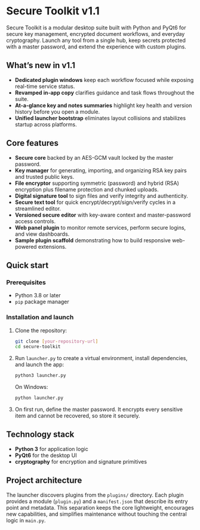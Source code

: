 # Secure Toolkit v1.1


Secure Toolkit is a modular desktop suite built with Python and PyQt6 for secure key
management, encrypted document workflows, and everyday cryptography. Launch any tool
from a single hub, keep secrets protected with a master password, and extend the
experience with custom plugins.

## What’s new in v1.1

- **Dedicated plugin windows** keep each workflow focused while exposing real-time
  service status.
- **Revamped in-app copy** clarifies guidance and task flows throughout the suite.
- **At-a-glance key and notes summaries** highlight key health and version history
  before you open a module.
- **Unified launcher bootstrap** eliminates layout collisions and stabilizes startup
  across platforms.

## Core features

- **Secure core** backed by an AES-GCM vault locked by the master password.
- **Key manager** for generating, importing, and organizing RSA key pairs and trusted
  public keys.
- **File encryptor** supporting symmetric (password) and hybrid (RSA) encryption plus
  filename protection and chunked uploads.
- **Digital signature tool** to sign files and verify integrity and authenticity.
- **Secure text tool** for quick encrypt/decrypt/sign/verify cycles in a streamlined
  editor.
- **Versioned secure editor** with key-aware context and master-password access
  controls.
- **Web panel plugin** to monitor remote services, perform secure logins, and view
  dashboards.
- **Sample plugin scaffold** demonstrating how to build responsive web-powered
  extensions.

## Quick start

### Prerequisites
- Python 3.8 or later
- `pip` package manager

### Installation and launch

1. Clone the repository:
   ```bash
   git clone [your-repository-url]
   cd secure-toolkit
   ```
2. Run `launcher.py` to create a virtual environment, install dependencies, and
   launch the app:
   ```bash
   python3 launcher.py
   ```
   On Windows:
   ```bash
   python launcher.py
   ```
3. On first run, define the master password. It encrypts every sensitive item and
   cannot be recovered, so store it securely.

## Technology stack

- **Python 3** for application logic
- **PyQt6** for the desktop UI
- **cryptography** for encryption and signature primitives

## Project architecture

The launcher discovers plugins from the `plugins/` directory. Each plugin provides a
module (`plugin.py`) and a `manifest.json` that describe its entry point and metadata.
This separation keeps the core lightweight, encourages new capabilities, and simplifies
maintenance without touching the central logic in `main.py`.
